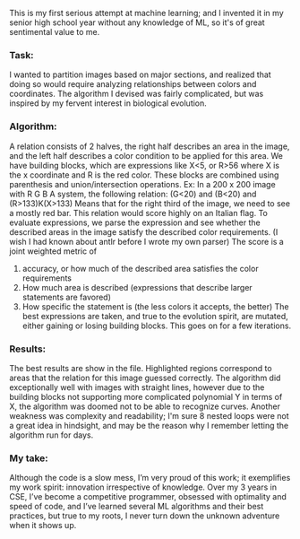 This is my first serious attempt at machine learning; and I invented it in my senior high school year without any knowledge of ML, so it's of great sentimental value to me.

<h3>Task:</h3>

I wanted to partition images based on major sections, and realized that doing so would require analyzing relationships between colors and coordinates.
The algorithm I devised was fairly complicated, but was inspired by my fervent interest in biological evolution.


<h3>Algorithm:</h3>

A relation consists of 2 halves, the right half describes an area in the image, and the left half describes a color condition to be applied for this area.
We have building blocks, which are expressions like X<5, or R>56 where X is the x coordinate and R is the red color.
These blocks are combined using parenthesis and union/intersection operations. 
Ex: In a 200 x 200 image with R G B A system, the following relation:
 (G<20) and (B<20) and (R>133)K(X>133) 
Means that for the right third of the image, we need to see a mostly red bar. This relation would score highly on an Italian flag.
To evaluate expressions, we parse the expression and see whether the described areas in the image satisfy the described color requirements. (I wish I had known about antlr before I wrote my own parser) 
The score is a joint weighted metric of 
1) accuracy, or how much of the described area satisfies the color requirements
2) How much area is described (expressions that describe larger statements are favored) 
3) How specific the statement is (the less colors it accepts, the better)
The best expressions are taken, and true to the evolution spirit, are mutated, either gaining or losing building blocks. This goes on for a few iterations.
<h3>
Results:
</h3>

The best results are show in the file. Highlighted regions correspond to areas that the relation for this image guessed correctly.
The algorithm did exceptionally well with images with straight lines, however due to the building blocks not supporting more complicated polynomial Y in terms of X,  the algorithm was doomed not to be able to recognize curves.
Another weakness was complexity and readability; I'm sure 8 nested loops were not a great idea in hindsight, and may be the reason why I remember letting the algorithm run for days.

<h3>
My take:
</h3>

Although the code is a slow mess, I’m very proud of this work; it exemplifies my work spirit: innovation irrespective of knowledge. Over my 3 years in CSE, I’ve become a competitive programmer, obsessed with optimality and speed of code, and I’ve learned several ML algorithms and their best practices, but true to my roots, I never turn down the unknown adventure when it shows up.
